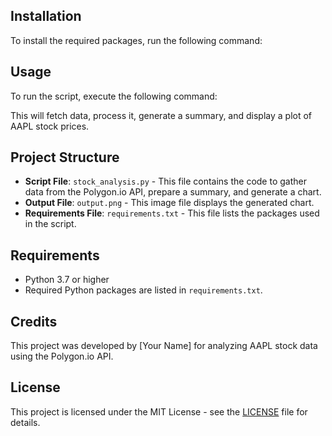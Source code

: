 ## Installation

To install the required packages, run the following command:


## Usage

To run the script, execute the following command:


This will fetch data, process it, generate a summary, and display a plot of AAPL stock prices.

## Project Structure

- **Script File**: `stock_analysis.py` - This file contains the code to gather data from the Polygon.io API, prepare a summary, and generate a chart.
- **Output File**: `output.png` - This image file displays the generated chart.
- **Requirements File**: `requirements.txt` - This file lists the packages used in the script.

## Requirements

- Python 3.7 or higher
- Required Python packages are listed in `requirements.txt`.

## Credits

This project was developed by [Your Name] for analyzing AAPL stock data using the Polygon.io API.

## License

This project is licensed under the MIT License - see the [LICENSE](LICENSE) file for details.

